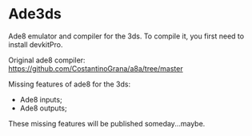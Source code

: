 # Ade3ds
Ade8 emulator and compiler for the 3ds.
To compile it, you first need to install devkitPro.

Original ade8 compiler:
https://github.com/CostantinoGrana/a8a/tree/master

Missing features of ade8 for the 3ds:
- Ade8 inputs;
- Ade8 outputs;

These missing features will be published someday...maybe.
